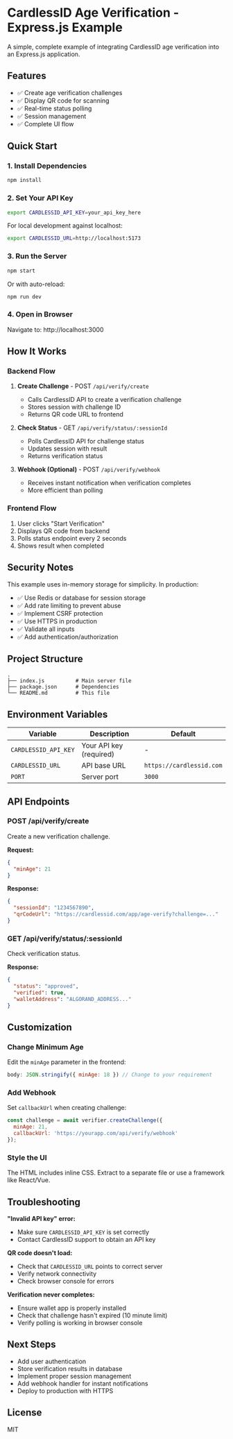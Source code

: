# CardlessID Age Verification - Express.js Example

A simple, complete example of integrating CardlessID age verification into an Express.js application.

## Features

- ✅ Create age verification challenges
- ✅ Display QR code for scanning
- ✅ Real-time status polling
- ✅ Session management
- ✅ Complete UI flow

## Quick Start

### 1. Install Dependencies

```bash
npm install
```

### 2. Set Your API Key

```bash
export CARDLESSID_API_KEY=your_api_key_here
```

For local development against localhost:

```bash
export CARDLESSID_URL=http://localhost:5173
```

### 3. Run the Server

```bash
npm start
```

Or with auto-reload:

```bash
npm run dev
```

### 4. Open in Browser

Navigate to: http://localhost:3000

## How It Works

### Backend Flow

1. **Create Challenge** - POST `/api/verify/create`
   - Calls CardlessID API to create a verification challenge
   - Stores session with challenge ID
   - Returns QR code URL to frontend

2. **Check Status** - GET `/api/verify/status/:sessionId`
   - Polls CardlessID API for challenge status
   - Updates session with result
   - Returns verification status

3. **Webhook (Optional)** - POST `/api/verify/webhook`
   - Receives instant notification when verification completes
   - More efficient than polling

### Frontend Flow

1. User clicks "Start Verification"
2. Displays QR code from backend
3. Polls status endpoint every 2 seconds
4. Shows result when completed

## Security Notes

This example uses in-memory storage for simplicity. In production:

- ✅ Use Redis or database for session storage
- ✅ Add rate limiting to prevent abuse
- ✅ Implement CSRF protection
- ✅ Use HTTPS in production
- ✅ Validate all inputs
- ✅ Add authentication/authorization

## Project Structure

```
.
├── index.js          # Main server file
├── package.json      # Dependencies
└── README.md         # This file
```

## Environment Variables

| Variable | Description | Default |
|----------|-------------|---------|
| `CARDLESSID_API_KEY` | Your API key (required) | - |
| `CARDLESSID_URL` | API base URL | `https://cardlessid.com` |
| `PORT` | Server port | `3000` |

## API Endpoints

### POST /api/verify/create

Create a new verification challenge.

**Request:**
```json
{
  "minAge": 21
}
```

**Response:**
```json
{
  "sessionId": "1234567890",
  "qrCodeUrl": "https://cardlessid.com/app/age-verify?challenge=..."
}
```

### GET /api/verify/status/:sessionId

Check verification status.

**Response:**
```json
{
  "status": "approved",
  "verified": true,
  "walletAddress": "ALGORAND_ADDRESS..."
}
```

## Customization

### Change Minimum Age

Edit the `minAge` parameter in the frontend:

```javascript
body: JSON.stringify({ minAge: 18 }) // Change to your requirement
```

### Add Webhook

Set `callbackUrl` when creating challenge:

```javascript
const challenge = await verifier.createChallenge({
  minAge: 21,
  callbackUrl: 'https://yourapp.com/api/verify/webhook'
});
```

### Style the UI

The HTML includes inline CSS. Extract to a separate file or use a framework like React/Vue.

## Troubleshooting

**"Invalid API key" error:**
- Make sure `CARDLESSID_API_KEY` is set correctly
- Contact CardlessID support to obtain an API key

**QR code doesn't load:**
- Check that `CARDLESSID_URL` points to correct server
- Verify network connectivity
- Check browser console for errors

**Verification never completes:**
- Ensure wallet app is properly installed
- Check that challenge hasn't expired (10 minute limit)
- Verify polling is working in browser console

## Next Steps

- Add user authentication
- Store verification results in database
- Implement proper session management
- Add webhook handler for instant notifications
- Deploy to production with HTTPS

## License

MIT
